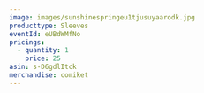 ```yaml
---
image: images/sunshinespringeu1tjusuyaarodk.jpg
producttype: Sleeves
eventId: eUBdWMfNo
pricings:
  - quantity: 1
    price: 25
asin: s-D6gdlItck
merchandise: comiket
---
```

